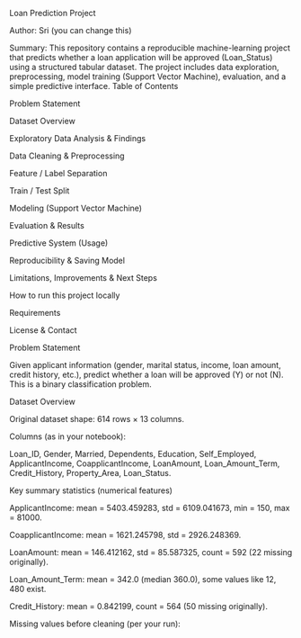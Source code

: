 Loan Prediction Project

Author: Sri (you can change this)

Summary: This repository contains a reproducible machine-learning project that predicts whether a loan application will be approved (Loan_Status) using a structured tabular dataset. The project includes data exploration, preprocessing, model training (Support Vector Machine), evaluation, and a simple predictive interface.
Table of Contents

Problem Statement

Dataset Overview

Exploratory Data Analysis & Findings

Data Cleaning & Preprocessing

Feature / Label Separation

Train / Test Split

Modeling (Support Vector Machine)

Evaluation & Results

Predictive System (Usage)

Reproducibility & Saving Model

Limitations, Improvements & Next Steps

How to run this project locally

Requirements

License & Contact

Problem Statement

Given applicant information (gender, marital status, income, loan amount, credit history, etc.), predict whether a loan will be approved (Y) or not (N). This is a binary classification problem.

Dataset Overview

Original dataset shape: 614 rows × 13 columns.

Columns (as in your notebook):

Loan_ID, Gender, Married, Dependents, Education, Self_Employed, ApplicantIncome, CoapplicantIncome, LoanAmount, Loan_Amount_Term, Credit_History, Property_Area, Loan_Status.

Key summary statistics (numerical features)

ApplicantIncome: mean = 5403.459283, std = 6109.041673, min = 150, max = 81000.

CoapplicantIncome: mean = 1621.245798, std = 2926.248369.

LoanAmount: mean = 146.412162, std = 85.587325, count = 592 (22 missing originally).

Loan_Amount_Term: mean = 342.0 (median 360.0), some values like 12, 480 exist.

Credit_History: mean = 0.842199, count = 564 (50 missing originally).

Missing values before cleaning (per your run):
